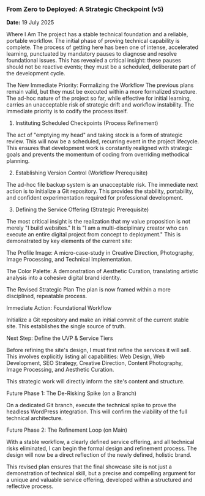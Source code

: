 ### From Zero to Deployed: A Strategic Checkpoint (v5)
**Date:** 19 July 2025

Where I Am
The project has a stable technical foundation and a reliable, portable workflow. The initial phase of proving technical capability is complete. The process of getting here has been one of intense, accelerated learning, punctuated by mandatory pauses to diagnose and resolve foundational issues. This has revealed a critical insight: these pauses should not be reactive events; they must be a scheduled, deliberate part of the development cycle.

The New Immediate Priority: Formalizing the Workflow
The previous plans remain valid, but they must be executed within a more formalized structure. The ad-hoc nature of the project so far, while effective for initial learning, carries an unacceptable risk of strategic drift and workflow instability. The immediate priority is to codify the process itself.

1. Instituting Scheduled Checkpoints (Process Refinement)

The act of "emptying my head" and taking stock is a form of strategic review. This will now be a scheduled, recurring event in the project lifecycle. This ensures that development work is constantly realigned with strategic goals and prevents the momentum of coding from overriding methodical planning.

2. Establishing Version Control (Workflow Prerequisite)

The ad-hoc file backup system is an unacceptable risk. The immediate next action is to initialize a Git repository. This provides the stability, portability, and confident experimentation required for professional development.

3. Defining the Service Offering (Strategic Prerequisite)

The most critical insight is the realization that my value proposition is not merely "I build websites." It is "I am a multi-disciplinary creator who can execute an entire digital project from concept to deployment." This is demonstrated by key elements of the current site:

The Profile Image: A micro-case-study in Creative Direction, Photography, Image Processing, and Technical Implementation.

The Color Palette: A demonstration of Aesthetic Curation, translating artistic analysis into a cohesive digital brand identity.

The Revised Strategic Plan
The plan is now framed within a more disciplined, repeatable process.

Immediate Action: Foundational Workflow

Initialize a Git repository and make an initial commit of the current stable site. This establishes the single source of truth.

Next Step: Define the UVP & Service Tiers

Before refining the site's design, I must first refine the services it will sell. This involves explicitly listing all capabilities: Web Design, Web Development, SEO Strategy, Creative Direction, Content Photography, Image Processing, and Aesthetic Curation.

This strategic work will directly inform the site's content and structure.

Future Phase 1: The De-Risking Spike (on a Branch)

On a dedicated Git branch, execute the technical spike to prove the headless WordPress integration. This will confirm the viability of the full technical architecture.

Future Phase 2: The Refinement Loop (on Main)

With a stable workflow, a clearly defined service offering, and all technical risks eliminated, I can begin the formal design and refinement process. The design will now be a direct reflection of the newly defined, holistic brand.

This revised plan ensures that the final showcase site is not just a demonstration of technical skill, but a precise and compelling argument for a unique and valuable service offering, developed within a structured and reflective process.